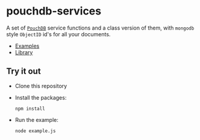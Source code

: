 # pouchdb-services

A set of [`PouchDB`](https://pouchdb.com/) service functions and a class version of them, with `mongodb` style `ObjectID` id's for all your documents.

- [Examples](./example.js)
- [Library](./index.js)

## Try it out

- Clone this repository
- Install the packages:

  ```shell
  npm install
  ```

- Run the example:

  ```shell
  node example.js
  ```
